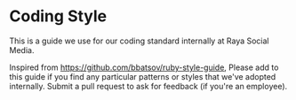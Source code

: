 Coding Style
===========

This is a guide we use for our coding standard internally at Raya Social Media.

Inspired from https://github.com/bbatsov/ruby-style-guide, Please add to this guide if you find any particular
patterns or styles that we've adopted internally. Submit a pull request to ask for feedback (if you're an employee).


